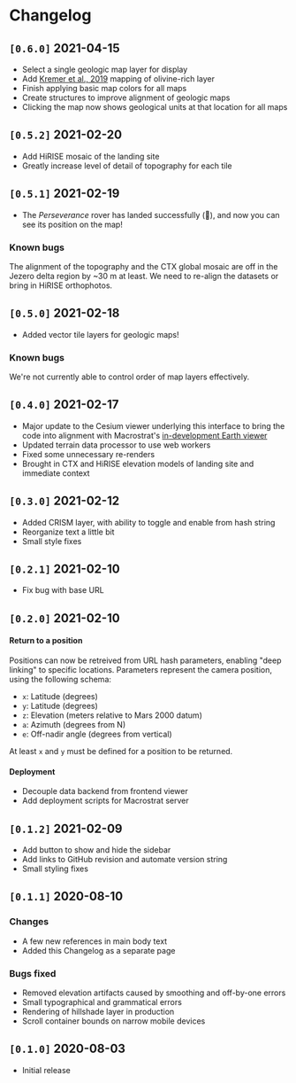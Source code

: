 # Changelog

## `[0.6.0]` 2021-04-15

- Select a single geologic map layer for display
- Add [Kremer et al., 2019](https://doi.org/10.1130/G45563.1) mapping of olivine-rich layer
- Finish applying basic map colors for all maps
- Create structures to improve alignment of geologic maps
- Clicking the map now shows geological units at that location for all maps

## `[0.5.2]` 2021-02-20

- Add HiRISE mosaic of the landing site
- Greatly increase level of detail of topography for each tile

## `[0.5.1]` 2021-02-19

- The _Perseverance_ rover has landed successfully (🎉), and now you can see its
  position on the map!

### Known bugs

The alignment of the topography and the CTX global mosaic
are off in the Jezero delta region by ~30 m at least. We need to
re-align the datasets or bring in HiRISE orthophotos.

## `[0.5.0]` 2021-02-18

- Added vector tile layers for geologic maps!

### Known bugs

We're not currently able to control order of map layers effectively.

## `[0.4.0]` 2021-02-17

- Major update to the Cesium viewer underlying this interface to bring the
  code into alignment with Macrostrat's [in-development Earth viewer](https://dev.macrostrat.org/next/web)
- Updated terrain data processor to use web workers
- Fixed some unnecessary re-renders
- Brought in CTX and HiRISE elevation models of landing site and immediate context

## `[0.3.0]` 2021-02-12

- Added CRISM layer, with ability to toggle and enable from hash string
- Reorganize text a little bit
- Small style fixes

## `[0.2.1]` 2021-02-10

- Fix bug with base URL

## `[0.2.0]` 2021-02-10

#### Return to a position

Positions can now be retreived from URL hash parameters, enabling "deep linking" to specific locations. Parameters
represent the camera position, using the following schema:

- `x`: Latitude (degrees)
- `y`: Latitude (degrees)
- `z`: Elevation (meters relative to Mars 2000 datum)
- `a`: Azimuth (degrees from N)
- `e`: Off-nadir angle (degrees from vertical)

At least `x` and `y` must be defined for a position to be returned.

#### Deployment

- Decouple data backend from frontend viewer
- Add deployment scripts for Macrostrat server

## `[0.1.2]` 2021-02-09

- Add button to show and hide the sidebar
- Add links to GitHub revision and automate version string
- Small styling fixes

## `[0.1.1]` 2020-08-10

### Changes

- A few new references in main body text
- Added this Changelog as a separate page

### Bugs fixed

- Removed elevation artifacts caused by smoothing and off-by-one errors
- Small typographical and grammatical errors
- Rendering of hillshade layer in production
- Scroll container bounds on narrow mobile devices

## `[0.1.0]` 2020-08-03

- Initial release
